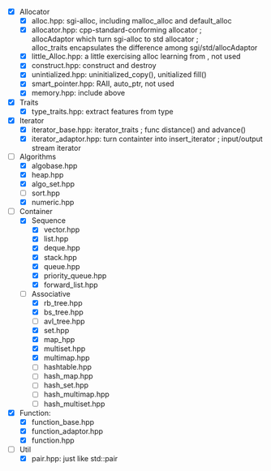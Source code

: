 - [x] Allocator
    - [x] alloc.hpp: sgi-alloc, including malloc_alloc and default_alloc
    - [x] allocator.hpp: cpp-standard-conforming allocator ;  
                         allocAdaptor which turn sgi-alloc to std allocator ;  
                         alloc_traits encapsulates the difference among sgi/std/allocAdaptor
    - [x] little_Alloc.hpp: a little exercising alloc learning from <STL source code analysis>, not used
    - [x] construct.hpp: construct and destroy
    - [x] unintialized.hpp: uninitialized_copy(), unitialized fill()
    - [x] smart_pointer.hpp: RAII, auto_ptr, not used
    - [x] memory.hpp: include above 
  
- [x] Traits
    - [x] type_traits.hpp: extract features from type
  
- [x] Iterator
    - [x] iterator_base.hpp: iterator_traits ; func distance() and advance()
    - [x] iterator_adaptor.hpp: turn containter into insert_iterator ;
          input/output stream iterator

- [ ] Algorithms
    - [x] algobase.hpp
    - [x] heap.hpp
    - [x] algo_set.hpp
    - [ ] sort.hpp
    - [x] numeric.hpp 

- [ ] Container
    - [x] Sequence
        - [x] vector.hpp
        - [x] list.hpp
        - [x] deque.hpp
        - [x] stack.hpp
        - [x] queue.hpp
        - [x] priority_queue.hpp
        - [x] forward_list.hpp
    - [ ] Associative
        - [x] rb_tree.hpp
        - [x] bs_tree.hpp
        - [ ] avl_tree.hpp
        - [x] set.hpp
        - [x] map_hpp
        - [x] multiset.hpp
        - [x] multimap.hpp
        - [ ] hashtable.hpp
        - [ ] hash_map.hpp
        - [ ] hash_set.hpp
        - [ ] hash_multimap.hpp
        - [ ] hash_multiset.hpp

- [x] Function:
    - [x] function_base.hpp
    - [x] function_adaptor.hpp
    - [x] function.hpp
  
 - [ ] Util
    - [x] pair.hpp: just like std::pair 
